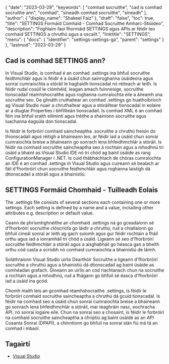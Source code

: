 {
  "date": "2023-03-29",
  "keywords": [
"comhad socruithe",
"cad is comhad socruithe ann",
"comhad",
"síneadh comhad socruithe",
"síneadh"
],
  "author": {
    "display_name": "Shakeel Faiz"
},
  "draft": "false",
  "toc": true,
  "title": "SETTINGS Formáid Comhaid - Comhad Socruithe Amharc-Stiúideo",
  "description": "Foghlaim faoi fhormáid SETTINGS agus APIs ar féidir leo comhaid SETTINGS a chruthú agus a oscailt.",
  "linktitle": "SETTINGS",
  "menu": {
    "docs": {
      "identifier": "settings-settings-ga",
      "parent": "settings"
}
},
  "lastmod": "2023-03-29"
}

## Cad is comhad SETTINGS ann?

In Visual Studio, is comhad é an comhad .settings ina bhfuil socruithe feidhmchláir agus is féidir é a úsáid chun sainroghanna úsáideora agus sonraí cumraíochta a stóráil le haghaidh tionscadal nó réiteach ar leith. Is féidir rudaí cosúil le clómhéid, leagan amach fuinneoige, socruithe tionscadail réamhshocraithe agus roghanna cumraíochta eile a áireamh sna socruithe seo. De ghnáth cruthaítear an comhad .settings go huathoibríoch ag Visual Studio nuair a chruthaítear agus a stóráiltear tionscadal in eolaire ar a dtugtar Properties i bhfillteán tionscadail. Is comhad XML é an comhad féin ina bhfuil sraith eilimintí agus tréithe a shainíonn socruithe agus luachanna éagsúla don tionscadal.

Is féidir le forbróirí comhaid saincheaptha .socruithe a chruthú freisin do thionscadail agus réitigh a bhaineann leo, ar féidir iad a úsáid chun sonraí cumraíochta breise a bhaineann go sonrach lena bhfeidhmchlár a stóráil. Is féidir na comhaid socruithe saincheaptha seo a rochtain agus a mhodhnú trí úsáid a bhaint as Visual Studio IDE nó trí chód ag baint úsáide as rang ConfigurationManager i .NET. Is cuid thábhachtach de chóras cumraíochta an IDE é an comhad .settings in Visual Studio agus cuireann sé bealach ar fáil d'fhorbróirí chun socruithe feidhmchláir agus roghanna laistigh dá dtionscadail a stóráil agus a bhainistiú.

## SETTINGS Formáid Chomhaid - Tuilleadh Eolais

The .settings file consists of several sections each containing one or more settings. Each setting is defined by a name and a value, including other attributes e.g. description or default value.

Ceann de phríomhghnéithe an chomhaid .settings ná go gceadaíonn sé d’fhorbróirí socruithe clóscríofa go láidir a chruthú, rud a chiallaíonn go bhfuil cineál sonraí ar leith ag gach suíomh agus gur féidir rochtain a fháil orthu agus iad a ionramháil trí chód a úsáid. Ligeann sé seo d’fhorbróirí socruithe feidhmchláir a stóráil agus a aisghabháil go héasca gan a bheith orthu cód casta a scríobh nó comhaid cumraíochta a bhainistiú de láimh.

Soláthraíonn Visual Studio uirlis Dearthóir Socruithe a ligeann d'fhorbróirí socruithe a chruthú agus a bhainistiú dá dtionscadail ag baint úsáide as comhéadan grafach. Gineann an uirlis an cód riachtanach chun na socruithe a rochtain agus a mhodhnú, rud a fhágann go bhfuil sé éasca d'fhorbróirí iad a úsáid ina gcód.

Chomh maith leis an gcomhad réamhshocraithe .settings, is féidir le forbróirí comhaid socruithe saincheaptha a chruthú dá gcuid tionscadal. Is féidir na comhaid seo a úsáid chun sonraí cumraíochta breise a bhaineann go sonrach lena bhfeidhmchlár a stóráil, mar teaghráin nasc, eochracha API, nó sonraí íogaire eile. Chun na sonraí seo a chosaint, is féidir le forbróirí na comhaid socruithe saincheaptha a chriptiú ag baint úsáide as an API Cosanta Sonraí (DPAPI), a chinntíonn go bhfuil na sonraí slán fiú má tá an comhad i mbaol.

## Tagairtí
* [Visual Studio]( https://en.wikipedia.org/wiki/Visual_Studio)


